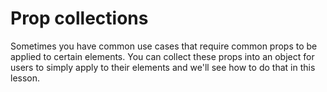 # Prop collections 

Sometimes you have common use cases that require common props to be applied to certain elements. You can collect these props into an object for users to simply apply to their elements and we'll see how to do that in this lesson.